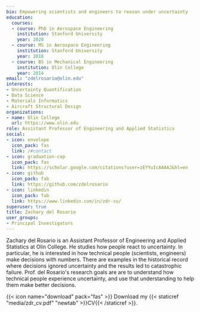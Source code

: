 ```yaml
---
bio: Empowering scientists and engineers to reason under uncertainty
education:
  courses:
  - course: PhD in Aerospace Engineering
    institution: Stanford University
    year: 2020
  - course: MS in Aerospace Engineering
    institution: Stanford University
    year: 2018
  - course: BS in Mechanical Engineering
    institution: Olin College
    year: 2014
email: "zdelrosario@olin.edu"
interests:
- Uncertainty Quantification
- Data Science
- Materials Informatics
- Aircraft Structural Design
organizations:
- name: Olin College
  url: https://www.olin.edu
role: Assistant Professor of Engineering and Applied Statistics
social:
- icon: envelope
  icon_pack: fas
  link: /#contact
- icon: graduation-cap
  icon_pack: fas
  link: https://scholar.google.com/citations?user=zEYYuIcAAAAJ&hl=en
- icon: github
  icon_pack: fab
  link: https://github.com/zdelrosario
- icon: linkedin
  icon_pack: fab
  link: https://www.linkedin.com/in/zdr-su/
superuser: true
title: Zachary del Rosario
user_groups:
- Principal Investigators
---
```


Zachary del Rosario is an Assistant Professor of Engineering and Applied Statistics at Olin College. He studies how people react to uncertainty. In particular, he is interested in how technical people (scientists, engineers) make decisions with numbers. There are examples in the historical record where decisions ignored uncertainty and the results led to catastrophic failure. Prof. del Rosario's research goals are are to understand how technical people experience uncertainty, and use that understanding to help them make better decisions.

{{< icon name="download" pack="fas" >}} Download my {{< staticref "media/zdr_cv.pdf" "newtab" >}}CV{{< /staticref >}}.

